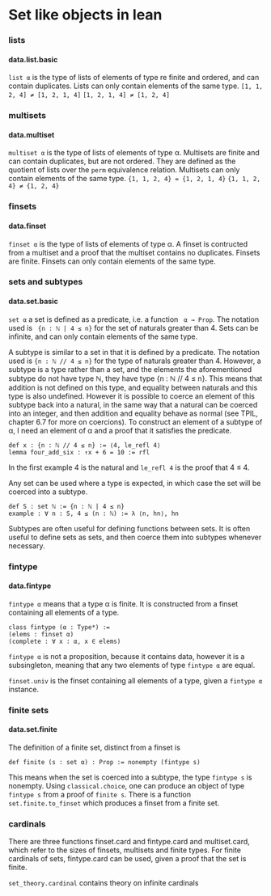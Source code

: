 # Set like objects in lean #

### lists ###
#### data.list.basic ####
`list α` is the type of lists of elements of type re finite and ordered, and can contain duplicates. Lists can only contain elements of the same type. 
`[1, 1, 2, 4] ≠ [1, 2, 1, 4]` 
`[1, 2, 1, 4] ≠ [1, 2, 4]`

### multisets ###
#### data.multiset #####
`multiset α` is the type of lists of elements of type α. Multisets are finite and can contain duplicates, but are not ordered. They are defined as the quotient of lists over the `perm` equivalence relation. Multisets can only contain elements of the same type.
`{1, 1, 2, 4} = {1, 2, 1, 4}`
`{1, 1, 2, 4} ≠ {1, 2, 4}`

### finsets ###
#### data.finset ####
`finset α` is the type of lists of elements of type α. A finset is contructed from a multiset and a proof that the multiset contains no duplicates. Finsets are finite. Finsets can only contain elements of the same type.

### sets and subtypes ###
#### data.set.basic ####
`set α` a set is defined as a predicate, i.e. a function ` α → Prop`. The notation used is ` {n : ℕ | 4 ≤ n}` for the set of naturals greater than 4. Sets can be infinite, and can only contain elements of the same type.

A subtype is similar to a set in that it is defined by a predicate. The notation used is `{n : ℕ // 4 ≤ n}` for the type of naturals greater than 4. However, a subtype is a type rather than a set, and the elements the aforementioned subtype do not have type ℕ, they have type {n : ℕ // 4 ≤ n}. This means that addition is not defined on this type, and equality between naturals and this type is also undefined. However it is possible to coerce an element of this subtype back into a natural, in the same way that a natural can be coerced into an integer, and then addition and equality behave as normal (see TPIL, chapter 6.7 for more on coercions). To construct an element of a subtype of α, I need an element of α and a proof that it satisfies the predicate.
```lean
def x : {n : ℕ // 4 ≤ n} := ⟨4, le_refl 4⟩
lemma four_add_six : ↑x + 6 = 10 := rfl
```
In the first example 4 is the natural and `le_refl 4` is the proof that 4 ≤ 4.

Any set can be used where a type is expected, in which case the set will be coerced into a subtype.

```lean
def S : set ℕ := {n : ℕ | 4 ≤ n}
example : ∀ n : S, 4 ≤ (n : ℕ) := λ ⟨n, hn⟩, hn
```

Subtypes are often useful for defining functions between sets. It is often useful to define sets as sets, and then coerce them into subtypes whenever necessary.

### fintype ###
#### data.fintype ####
`fintype α` means that a type α is finite. It is constructed from a finset containing all elements of a type.
```lean
class fintype (α : Type*) :=
(elems : finset α)
(complete : ∀ x : α, x ∈ elems)
```
`fintype α` is not a proposition, because it contains data, however it is a subsingleton, meaning that any two elements of type `fintype α` are equal.

`finset.univ` is the finset containing all elements of a type, given a `fintype α` instance.

### finite sets ###
#### data.set.finite ####
The definition of a finite set, distinct from a finset is
```lean
def finite (s : set α) : Prop := nonempty (fintype s)
```
This means when the set is coerced into a subtype, the type `fintype s` is nonempty.
Using `classical.choice`, one can produce an object of type `fintype s` from a proof of `finite s`. There is a function `set.finite.to_finset` which produces a finset from a finite set.

### cardinals ###
There are three functions finset.card and fintype.card and multiset.card, which refer to the sizes of finsets, multisets and finite types. For finite cardinals of sets, fintype.card can be used, given a proof that the set is finite.

`set_theory.cardinal` contains theory on infinite cardinals
